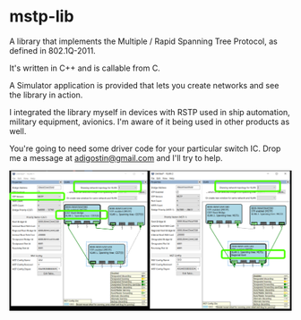# mstp-lib
A library that implements the Multiple / Rapid Spanning Tree
Protocol, as defined in 802.1Q-2011.

It's written in C++ and is callable from C.

A Simulator application is provided that lets you create networks and see the library in action.

I integrated the library myself in devices with RSTP used
in ship automation, military equipment, avionics.
I'm aware of it being used in other products as well.

You're going to need some driver code for your particular
switch IC. Drop me a message at
[adigostin@gmail.com](mailto:adigostin@gmail.com)
and I'll try to help.

![screenshot](./Screenshot-v2.0.png "Logo Title Text 1")
